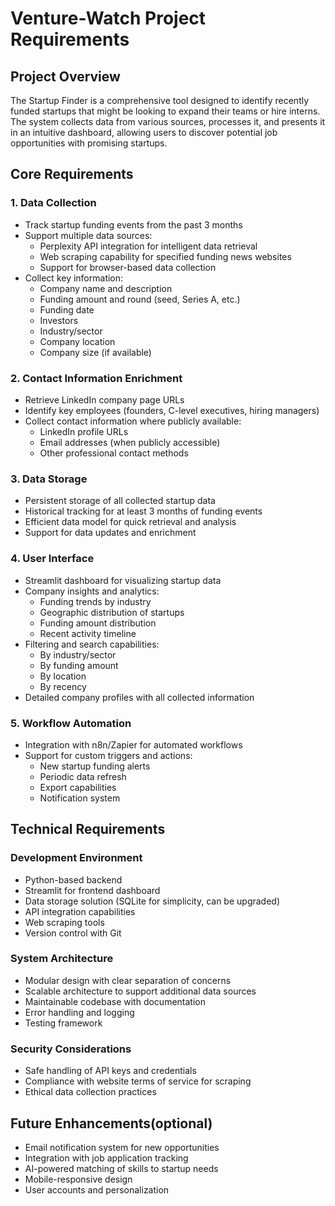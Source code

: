 # Venture-Watch Project Requirements

## Project Overview
The Startup Finder is a comprehensive tool designed to identify recently funded startups that might be looking to expand their teams or hire interns. The system collects data from various sources, processes it, and presents it in an intuitive dashboard, allowing users to discover potential job opportunities with promising startups.

## Core Requirements

### 1. Data Collection
- Track startup funding events from the past 3 months
- Support multiple data sources:
  - Perplexity API integration for intelligent data retrieval
  - Web scraping capability for specified funding news websites
  - Support for browser-based data collection
- Collect key information:
  - Company name and description
  - Funding amount and round (seed, Series A, etc.)
  - Funding date
  - Investors
  - Industry/sector
  - Company location
  - Company size (if available)

### 2. Contact Information Enrichment
- Retrieve LinkedIn company page URLs
- Identify key employees (founders, C-level executives, hiring managers)
- Collect contact information where publicly available:
  - LinkedIn profile URLs
  - Email addresses (when publicly accessible)
  - Other professional contact methods

### 3. Data Storage
- Persistent storage of all collected startup data
- Historical tracking for at least 3 months of funding events
- Efficient data model for quick retrieval and analysis
- Support for data updates and enrichment

### 4. User Interface
- Streamlit dashboard for visualizing startup data
- Company insights and analytics:
  - Funding trends by industry
  - Geographic distribution of startups
  - Funding amount distribution
  - Recent activity timeline
- Filtering and search capabilities:
  - By industry/sector
  - By funding amount
  - By location
  - By recency
- Detailed company profiles with all collected information

### 5. Workflow Automation
- Integration with n8n/Zapier for automated workflows
- Support for custom triggers and actions:
  - New startup funding alerts
  - Periodic data refresh
  - Export capabilities
  - Notification system


## Technical Requirements

### Development Environment
- Python-based backend
- Streamlit for frontend dashboard
- Data storage solution (SQLite for simplicity, can be upgraded)
- API integration capabilities
- Web scraping tools
- Version control with Git

### System Architecture
- Modular design with clear separation of concerns
- Scalable architecture to support additional data sources
- Maintainable codebase with documentation
- Error handling and logging
- Testing framework

### Security Considerations
- Safe handling of API keys and credentials
- Compliance with website terms of service for scraping
- Ethical data collection practices

## Future Enhancements(optional)
- Email notification system for new opportunities
- Integration with job application tracking
- AI-powered matching of skills to startup needs
- Mobile-responsive design
- User accounts and personalization
